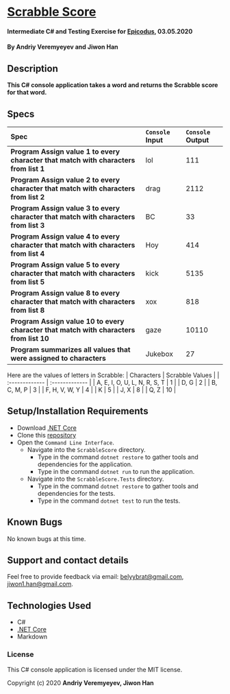 # [Scrabble Score](https://github.com/jiwon-seattle/scrabble-score.git)

#### Intermediate C# and Testing Exercise for [Epicodus](https://www.epicodus.com/), 03.05.2020

#### By **Andriy Veremyeyev** and **Jiwon Han**

## Description

**This C# console application takes a word and returns the Scrabble score for that word.**

## Specs

| Spec | `Console` Input | `Console` Output |
| :-------------     | :------------- | :------------- |
| **Program Assign value 1 to every character that match with characters from list 1** | lol | 111 |
| **Program Assign value 2 to every character that match with characters from list 2** | drag | 2112 |
| **Program Assign value 3 to every character that match with characters from list 3** | BC | 33 |
| **Program Assign value 4 to every character that match with characters from list 4** | Hoy | 414 |
| **Program Assign value 5 to every character that match with characters from list 5** | kick | 5135 |
| **Program Assign value 8 to every character that match with characters from list 8** | xox | 818 |
| **Program Assign value 10 to every character that match with characters from list 10** | gaze | 10110 |
| **Program summarizes all values that were assigned to characters** | Jukebox | 27 |

Here are the values of letters in Scrabble:
| Characters | Scrabble Values | 
| :-------------     | :------------- | 
| A, E, I, O, U, L, N, R, S, T | 1 |
| D, G | 2 |
| B, C, M, P | 3 |
| F, H, V, W, Y | 4 |
| K | 5 |
| J, X | 8 |
| Q, Z | 10 |

## Setup/Installation Requirements

* Download [.NET Core](https://dotnet.microsoft.com/download/dotnet-core/)
* Clone this [repository](https://github.com/jiwon-seattle/scrabble-score.git)
* Open the `Command Line Interface`.
  * Navigate into the `ScrabbleScore` directory.
    * Type in the command `dotnet restore` to gather tools and dependencies for the application.
    * Type in the command `dotnet run` to run the application.
  * Navigate into the `ScrabbleScore.Tests` directory.
    * Type in the command `dotnet restore` to gather tools and dependencies for the tests.
    * Type in the command `dotnet test` to run the tests. 

## Known Bugs

No known bugs at this time.

## Support and contact details

Feel free to provide feedback via email: belyybrat@gmail.com, jiwon1.han@gmail.com.

## Technologies Used

* C#
* [.NET Core](https://dotnet.microsoft.com/download/dotnet-core/)
* Markdown

### License

This C# console application is licensed under the MIT license.

Copyright (c) 2020 **Andriy Veremyeyev, Jiwon Han**
